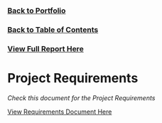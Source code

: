 ### [Back to Portfolio](index.md)

### [Back to Table of Contents](seniorproject.md)

### [View Full Report Here](fullReport.md)

Project Requirements
====================
*Check this document for the Project Requirements*


[View Requirements Document Here](requirements.pdf)
